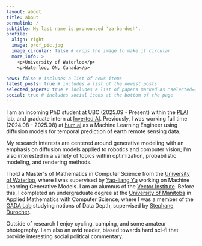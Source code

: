 ```yaml
---
layout: about
title: about
permalink: /
subtitle: My last name is pronounced 'za-ba-dosh'.
profile:
  align: right
  image: prof_pic.jpg
  image_circular: false # crops the image to make it circular
  more_info: >
    <p>University of Waterloo</p>
    <p>Waterloo, ON, Canada</p>

news: false # includes a list of news items
latest_posts: true # includes a list of the newest posts
selected_papers: true # includes a list of papers marked as "selected={true}"
social: true # includes social icons at the bottom of the page
---
```


I am an incoming PhD student at UBC (2025.09 - Present) within the [PLAI](https://plai.cs.ubc.ca/) lab, and graduate intern at [Inverted AI](https://www.inverted.ai/home). Previously, I was working full time (2024.08 - 2025.08) at [hum.ai](https://hum.ai/) as a Machine Learning Engineer using diffusion models for temporal prediction of earth remote sensing data.

My research interests are centered around generative modeling with an emphasis on diffusion models applied to robotics and computer vision; I'm also interested in a variety of topics within optimization, probabilistic modeling, and rendering methods. 

I hold a Master's of Mathematics in Computer Science from the [University of Waterloo](https://cs.uwaterloo.ca/), where I was supervised by [Yao-liang Yu](https://cs.uwaterloo.ca/~y328yu) working on Machine Learning Generative Models. I am an alumnus of the [Vector Institute](https://vectorinstitute.ai/). Before this, I completed an undergraduate degree at the [University of Manitoba](https://umanitoba.ca/) in Applied Mathematics with Computer Science; where I was a member of the [GADA Lab](https://home.cs.umanitoba.ca/~gada/) studying notions of Data Depth, supervised by [Stephane Durocher](https://home.cs.umanitoba.ca/~durocher/).

Outside of research I enjoy cycling, camping, and some amateur photography. I am also an avid reader, biased towards hard sci-fi that provide interesting social political commentary. 


